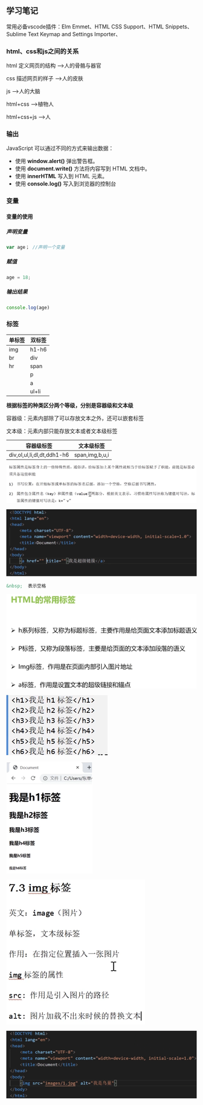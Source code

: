 ## 学习笔记

常用必备vscode插件：Elm Emmet、HTML CSS Support、HTML Snippets、Sublime Text Keymap and Settings Importer、



### html、css和js之间的关系 

html	定义网页的结构	——>人的骨骼与器官

css		描述网页的样子	——>人的皮肤

js											——>人的大脑

html+css							——>植物人

html+css+js  					——>人

### 输出

JavaScript 可以通过不同的方式来输出数据：

- 使用 **window.alert()** 弹出警告框。
- 使用 **document.write()** 方法将内容写到 HTML 文档中。
- 使用 **innerHTML** 写入到 HTML 元素。
- 使用 **console.log()** 写入到浏览器的控制台

### 变量

#### 变量的使用

##### 声明变量

```javascript
var age； //声明一个变量
```

##### 赋值

```javascript
age = 18;
```

##### 输出结果

```javascript
console.log(age)
```

### 标签

| 单标签 | 双标签 |
| ------ | ------ |
| img    | h1-h6  |
| br     | div    |
| hr     | span   |
|        | p      |
|        | a      |
|        | ul+li  |

**根据标签的种类区分两个等级，分别是容器级和文本级**

容器级：元素内部除了可以存放文本之外，还可以嵌套标签

文本级：元素内部只能存放文本或者文本级标签

| 容器级标签                 | 文本级标签     |
| -------------------------- | -------------- |
| div,ol,ul,li,dl,dt,ddh1-h6 | span,img,b,u,i |

![image-20220523133159299](html+js+css笔记.assets/image-20220523133159299.png)

![image-20220523133435691](html+js+css笔记.assets/image-20220523133435691.png)



```html
&nbsp;	表示空格
```

![image-20220523153338466](html+js+css笔记.assets/image-20220523153338466.png)



![image-20220523153733412](html+js+css笔记.assets/image-20220523153733412.png)

![image-20220523153654812](html+js+css笔记.assets/image-20220523153654812.png)

![image-20220523170915408](html+js+css笔记.assets/image-20220523170915408.png)

![image-20220523170935049](html+js+css笔记.assets/image-20220523170935049.png)

